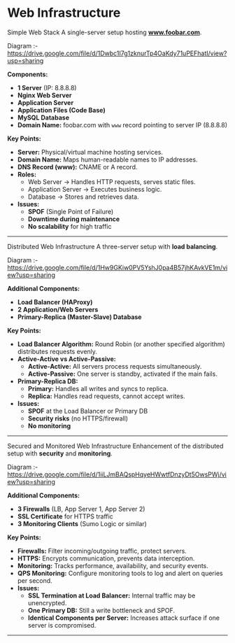 # Web Infrastructure 

Simple Web Stack
A single-server setup hosting **www.foobar.com**.

Diagram :- https://drive.google.com/file/d/1Dwbc1I7g1zknurTp4OaKdy71uPEFhatI/view?usp=sharing

**Components:**
- **1 Server** (IP: 8.8.8.8)
- **Nginx Web Server**
- **Application Server**
- **Application Files (Code Base)**
- **MySQL Database**
- **Domain Name:** foobar.com with `www` record pointing to server IP (8.8.8.8)

**Key Points:**
- **Server:** Physical/virtual machine hosting services.
- **Domain Name:** Maps human-readable names to IP addresses.
- **DNS Record (www):** CNAME or A record.
- **Roles:**
  - Web Server → Handles HTTP requests, serves static files.
  - Application Server → Executes business logic.
  - Database → Stores and retrieves data.
- **Issues:**
  - **SPOF** (Single Point of Failure)
  - **Downtime during maintenance**
  - **No scalability** for high traffic

---

Distributed Web Infrastructure
A three-server setup with **load balancing**.

Diagram :- https://drive.google.com/file/d/1Hw9GKiw0PV5YshJ0pa4B57jhKAvkVE1m/view?usp=sharing

**Additional Components:**
- **Load Balancer (HAProxy)**
- **2 Application/Web Servers**
- **Primary-Replica (Master-Slave) Database**

**Key Points:**
- **Load Balancer Algorithm:** Round Robin (or another specified algorithm) distributes requests evenly.
- **Active-Active vs Active-Passive:**
  - **Active-Active:** All servers process requests simultaneously.
  - **Active-Passive:** One server is standby, activated if the main fails.
- **Primary-Replica DB:**
  - **Primary:** Handles all writes and syncs to replica.
  - **Replica:** Handles read requests, cannot accept writes.
- **Issues:**
  - **SPOF** at the Load Balancer or Primary DB
  - **Security risks** (no HTTPS/firewall)
  - **No monitoring**

---
Secured and Monitored Web Infrastructure
Enhancement of the distributed setup with **security** and **monitoring**.

Diagram :- https://drive.google.com/file/d/1iiLJmBAQspHqyeHWwtfDnzyDt5OwsPWj/view?usp=sharing

**Additional Components:**
- **3 Firewalls** (LB, App Server 1, App Server 2)
- **SSL Certificate** for HTTPS traffic
- **3 Monitoring Clients** (Sumo Logic or similar)

**Key Points:**
- **Firewalls:** Filter incoming/outgoing traffic, protect servers.
- **HTTPS:** Encrypts communication, prevents data interception.
- **Monitoring:** Tracks performance, availability, and security events.
- **QPS Monitoring:** Configure monitoring tools to log and alert on queries per second.
- **Issues:**
  - **SSL Termination at Load Balancer:** Internal traffic may be unencrypted.
  - **One Primary DB:** Still a write bottleneck and SPOF.
  - **Identical Components per Server:** Increases attack surface if one server is compromised.

---
